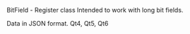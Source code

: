 BitField - Register class Intended to work with long bit fields.

Data in JSON format. Qt4, Qt5, Qt6

